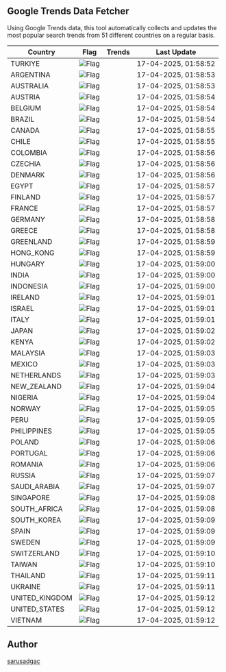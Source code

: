 
## Google Trends Data Fetcher

Using Google Trends data, this tool automatically collects and updates the most popular search trends from 51 different countries on a regular basis.


| Country | Flag | Trends | Last Update |
| --- | --- | --- | --- |
| TURKIYE | ![Flag](https://flagcdn.com/16x12/tr.png) |  | 17-04-2025, 01:58:52 |
| ARGENTINA | ![Flag](https://flagcdn.com/16x12/ar.png) |  | 17-04-2025, 01:58:53 |
| AUSTRALIA | ![Flag](https://flagcdn.com/16x12/au.png) |  | 17-04-2025, 01:58:53 |
| AUSTRIA | ![Flag](https://flagcdn.com/16x12/at.png) |  | 17-04-2025, 01:58:54 |
| BELGIUM | ![Flag](https://flagcdn.com/16x12/be.png) |  | 17-04-2025, 01:58:54 |
| BRAZIL | ![Flag](https://flagcdn.com/16x12/br.png) |  | 17-04-2025, 01:58:54 |
| CANADA | ![Flag](https://flagcdn.com/16x12/ca.png) |  | 17-04-2025, 01:58:55 |
| CHILE | ![Flag](https://flagcdn.com/16x12/cl.png) |  | 17-04-2025, 01:58:55 |
| COLOMBIA | ![Flag](https://flagcdn.com/16x12/co.png) |  | 17-04-2025, 01:58:56 |
| CZECHIA | ![Flag](https://flagcdn.com/16x12/cz.png) |  | 17-04-2025, 01:58:56 |
| DENMARK | ![Flag](https://flagcdn.com/16x12/dk.png) |  | 17-04-2025, 01:58:56 |
| EGYPT | ![Flag](https://flagcdn.com/16x12/eg.png) |  | 17-04-2025, 01:58:57 |
| FINLAND | ![Flag](https://flagcdn.com/16x12/fi.png) |  | 17-04-2025, 01:58:57 |
| FRANCE | ![Flag](https://flagcdn.com/16x12/fr.png) |  | 17-04-2025, 01:58:57 |
| GERMANY | ![Flag](https://flagcdn.com/16x12/de.png) |  | 17-04-2025, 01:58:58 |
| GREECE | ![Flag](https://flagcdn.com/16x12/gr.png) |  | 17-04-2025, 01:58:58 |
| GREENLAND | ![Flag](https://flagcdn.com/16x12/gl.png) |  | 17-04-2025, 01:58:59 |
| HONG_KONG | ![Flag](https://flagcdn.com/16x12/hk.png) |  | 17-04-2025, 01:58:59 |
| HUNGARY | ![Flag](https://flagcdn.com/16x12/hu.png) |  | 17-04-2025, 01:59:00 |
| INDIA | ![Flag](https://flagcdn.com/16x12/in.png) |  | 17-04-2025, 01:59:00 |
| INDONESIA | ![Flag](https://flagcdn.com/16x12/id.png) |  | 17-04-2025, 01:59:00 |
| IRELAND | ![Flag](https://flagcdn.com/16x12/ie.png) |  | 17-04-2025, 01:59:01 |
| ISRAEL | ![Flag](https://flagcdn.com/16x12/il.png) |  | 17-04-2025, 01:59:01 |
| ITALY | ![Flag](https://flagcdn.com/16x12/it.png) |  | 17-04-2025, 01:59:01 |
| JAPAN | ![Flag](https://flagcdn.com/16x12/jp.png) |  | 17-04-2025, 01:59:02 |
| KENYA | ![Flag](https://flagcdn.com/16x12/ke.png) |  | 17-04-2025, 01:59:02 |
| MALAYSIA | ![Flag](https://flagcdn.com/16x12/my.png) |  | 17-04-2025, 01:59:03 |
| MEXICO | ![Flag](https://flagcdn.com/16x12/mx.png) |  | 17-04-2025, 01:59:03 |
| NETHERLANDS | ![Flag](https://flagcdn.com/16x12/nl.png) |  | 17-04-2025, 01:59:03 |
| NEW_ZEALAND | ![Flag](https://flagcdn.com/16x12/nz.png) |  | 17-04-2025, 01:59:04 |
| NIGERIA | ![Flag](https://flagcdn.com/16x12/ng.png) |  | 17-04-2025, 01:59:04 |
| NORWAY | ![Flag](https://flagcdn.com/16x12/no.png) |  | 17-04-2025, 01:59:05 |
| PERU | ![Flag](https://flagcdn.com/16x12/pe.png) |  | 17-04-2025, 01:59:05 |
| PHILIPPINES | ![Flag](https://flagcdn.com/16x12/ph.png) |  | 17-04-2025, 01:59:05 |
| POLAND | ![Flag](https://flagcdn.com/16x12/pl.png) |  | 17-04-2025, 01:59:06 |
| PORTUGAL | ![Flag](https://flagcdn.com/16x12/pt.png) |  | 17-04-2025, 01:59:06 |
| ROMANIA | ![Flag](https://flagcdn.com/16x12/ro.png) |  | 17-04-2025, 01:59:06 |
| RUSSIA | ![Flag](https://flagcdn.com/16x12/ru.png) |  | 17-04-2025, 01:59:07 |
| SAUDI_ARABIA | ![Flag](https://flagcdn.com/16x12/sa.png) |  | 17-04-2025, 01:59:07 |
| SINGAPORE | ![Flag](https://flagcdn.com/16x12/sg.png) |  | 17-04-2025, 01:59:08 |
| SOUTH_AFRICA | ![Flag](https://flagcdn.com/16x12/za.png) |  | 17-04-2025, 01:59:08 |
| SOUTH_KOREA | ![Flag](https://flagcdn.com/16x12/kr.png) |  | 17-04-2025, 01:59:09 |
| SPAIN | ![Flag](https://flagcdn.com/16x12/es.png) |  | 17-04-2025, 01:59:09 |
| SWEDEN | ![Flag](https://flagcdn.com/16x12/se.png) |  | 17-04-2025, 01:59:09 |
| SWITZERLAND | ![Flag](https://flagcdn.com/16x12/ch.png) |  | 17-04-2025, 01:59:10 |
| TAIWAN | ![Flag](https://flagcdn.com/16x12/tw.png) |  | 17-04-2025, 01:59:10 |
| THAILAND | ![Flag](https://flagcdn.com/16x12/th.png) |  | 17-04-2025, 01:59:11 |
| UKRAINE | ![Flag](https://flagcdn.com/16x12/ua.png) |  | 17-04-2025, 01:59:11 |
| UNITED_KINGDOM | ![Flag](https://flagcdn.com/16x12/gb.png) |  | 17-04-2025, 01:59:12 |
| UNITED_STATES | ![Flag](https://flagcdn.com/16x12/us.png) |  | 17-04-2025, 01:59:12 |
| VIETNAM | ![Flag](https://flagcdn.com/16x12/vn.png) |  | 17-04-2025, 01:59:12 |


## Author
 [sarusadgac](https://x.com/sarusadgac)
